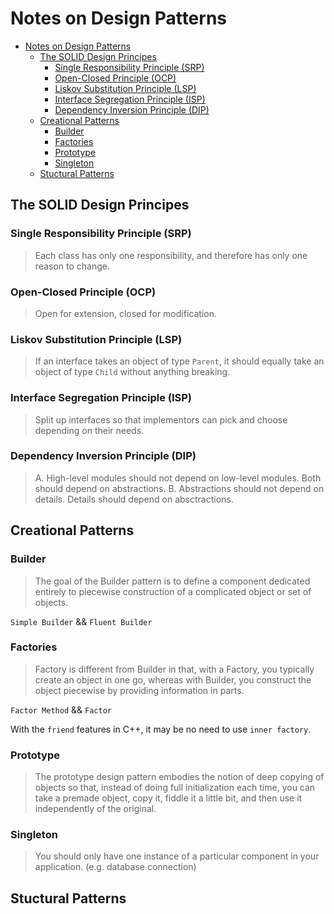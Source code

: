# Notes on Design Patterns

- [Notes on Design Patterns](#notes-on-design-patterns)
  - [The SOLID Design Principes](#the-solid-design-principes)
    - [Single Responsibility Principle (SRP)](#single-responsibility-principle-srp)
    - [Open-Closed Principle (OCP)](#open-closed-principle-ocp)
    - [Liskov Substitution Principle (LSP)](#liskov-substitution-principle-lsp)
    - [Interface Segregation Principle (ISP)](#interface-segregation-principle-isp)
    - [Dependency Inversion Principle (DIP)](#dependency-inversion-principle-dip)
  - [Creational Patterns](#creational-patterns)
    - [Builder](#builder)
    - [Factories](#factories)
    - [Prototype](#prototype)
    - [Singleton](#singleton)
  - [Stuctural Patterns](#stuctural-patterns)

## The SOLID Design Principes

### Single Responsibility Principle (SRP)

> Each class has only one responsibility, and therefore has only one reason to change.

### Open-Closed Principle (OCP)

> Open for extension, closed for modification. 

### Liskov Substitution Principle (LSP)

> If an interface takes an object of type `Parent`, it should equally take an object of type `Child` without anything breaking.

### Interface Segregation Principle (ISP)

> Split up interfaces so that implementors can pick and choose depending on their needs.

### Dependency Inversion Principle (DIP)

> A. High-level modules should not depend on low-level modules. Both should depend on abstractions.
> B. Abstractions should not depend on details. Details should depend on absctractions.

## Creational Patterns

### Builder

> The goal of the Builder pattern is to define a component dedicated entirely to piecewise construction of a complicated object or set of objects.

`Simple Builder` && `Fluent Builder`

### Factories

> Factory is different from Builder in that, with a Factory, you typically create an object in one go, whereas with Builder, you construct the object piecewise by providing information in parts.

`Factor Method` &&  `Factor`

With the `friend` features in C++, it may be no need to use `inner factory`.

### Prototype

> The prototype design pattern embodies the notion of deep copying of objects so that, instead of doing full initialization each time, you can take a premade object, copy it, fiddle it a little bit, and then use it independently of the original.

### Singleton

> You should only have one instance of a particular component in your application. (e.g. database connection)

## Stuctural Patterns
